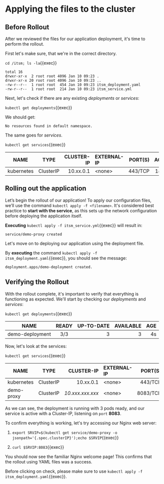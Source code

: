 # Applying the files to the cluster

## Before Rollout

After we reviewed the files for our application deployment, it's time to perform the rollout. 

First let's make sure, that we're in the correct directory.

`cd /itsm; ls -la`{{exec}}

```
total 16
drwxr-xr-x  2 root root 4096 Jan 10 09:23 .
drwxr-xr-x 20 root root 4096 Jan 10 09:23 ..
-rw-r--r--  1 root root  454 Jan 10 09:23 itsm_deployment.yaml
-rw-r--r--  1 root root  214 Jan 10 09:23 itsm_service.yml
```

Next, let's check if there are any existing *deployments* or *services*:

`kubectl get deployments`{{exec}}

We should get: 

```
No resources found in default namespace.
```

The same goes for *services*.

`kubectl get services`{{exec}}

| NAME        |     TYPE    | CLUSTER-IP  | EXTERNAL-IP | PORT(S)  | AGE | 
| ----------- |:-----------:| -----------:| :-----------| --------:| ---:|
| kubernetes  |  ClusterIP  |  10.xx.0.1  | \<none\>    |  443/TCP | 18d |


## Rolling out the application

Let’s begin the rollout of our application! To apply our configuration files, we’ll use the command `kubectl apply -f <filename>`. It's considered best practice to **start with the service**, as this sets up the network configuration before deploying the application itself.

**Executing** `kubectl apply -f itsm_service.yml`{{exec}} will result in: 

```
service/demo-proxy created
```

Let's move on to deploying our application using the deployment file.

By **executing** the command `kubectl apply -f itsm_deployment.yaml`{{exec}}, you should see the message: 

```
deployment.apps/demo-deployment created.
```

## Verifying the Rollout

With the rollout complete, it's important to verify that everything is functioning as expected. We'll start by checking our *deployments* and *services*:

`kubectl get deployments`{{exec}}

| NAME                  | READY | UP-TO-DATE  | AVAILABLE | AGE | 
| --------------------- |:-----:| -----------:| ---------:| ---:|
| demo-deployment       |  3/3  | 3           | 3         |  4s |

Now, let's look at the services:

`kubectl get services`{{exec}}

| NAME        |     TYPE    | CLUSTER-IP         | EXTERNAL-IP | PORT(S)   | AGE | 
| ----------- |:-----------:| -----------------: | :-----------| --------: | ---:|
| kubernetes  |  ClusterIP  |  10.xx.0.1         | \<none\>    |  443/TCP  | 18d |
| demo-proxy  |  ClusterIP  |  *10.xxx.xxx.xxx*  | \<none\>    |  8083/TCP | 8s  |

As we can see, the deployment is running with 3 pods ready, and our service is active with a Cluster-IP, listening on `port` **8083**.

To confirm everything is working, let's try accessing our Nginx web server:

1. `export SRVIP=$(kubectl get service/demo-proxy -o jsonpath='{.spec.clusterIP}');echo $SRVIP`{{exec}}

2. `curl $SRVIP:8083`{{exec}}

You should now see the familiar Nginx welcome page! This confirms that the rollout using YAML files was a success.

Before clicking on check, please make sure to use `kubectl apply -f itsm_deployment.yaml`{{exec}}.

